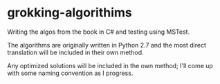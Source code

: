 # grokking-algorithims

Writing the algos from the book in C# and testing using MSTest.

The algorithms are originally written in Python 2.7 and the most direct translation will be included in their own method.

Any optimized solutions will be included in the own method; I'll come up with some naming convention as I progress.